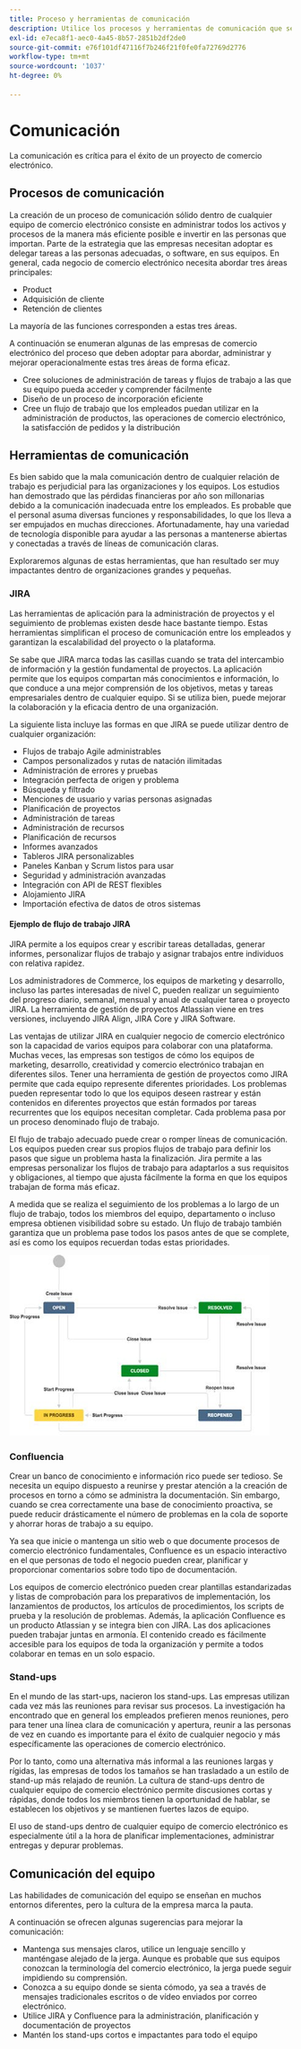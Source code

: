 ```yaml
---
title: Proceso y herramientas de comunicación
description: Utilice los procesos y herramientas de comunicación que se adapten a las necesidades de su equipo de comercio electrónico.
exl-id: e7eca8f1-aec0-4a45-8b57-2851b2df2de0
source-git-commit: e76f101df47116f7b246f21f0fe0fa72769d2776
workflow-type: tm+mt
source-wordcount: '1037'
ht-degree: 0%

---
```


# Comunicación

La comunicación es crítica para el éxito de un proyecto de comercio electrónico.

## Procesos de comunicación

La creación de un proceso de comunicación sólido dentro de cualquier equipo de comercio electrónico consiste en administrar todos los activos y procesos de la manera más eficiente posible e invertir en las personas que importan. Parte de la estrategia que las empresas necesitan adoptar es delegar tareas a las personas adecuadas, o software, en sus equipos. En general, cada negocio de comercio electrónico necesita abordar tres áreas principales:

- Product
- Adquisición de cliente
- Retención de clientes

La mayoría de las funciones corresponden a estas tres áreas.

A continuación se enumeran algunas de las empresas de comercio electrónico del proceso que deben adoptar para abordar, administrar y mejorar operacionalmente estas tres áreas de forma eficaz.

- Cree soluciones de administración de tareas y flujos de trabajo a las que su equipo pueda acceder y comprender fácilmente
- Diseño de un proceso de incorporación eficiente
- Cree un flujo de trabajo que los empleados puedan utilizar en la administración de productos, las operaciones de comercio electrónico, la satisfacción de pedidos y la distribución

## Herramientas de comunicación

Es bien sabido que la mala comunicación dentro de cualquier relación de trabajo es perjudicial para las organizaciones y los equipos. Los estudios han demostrado que las pérdidas financieras por año son millonarias debido a la comunicación inadecuada entre los empleados. Es probable que el personal asuma diversas funciones y responsabilidades, lo que los lleva a ser empujados en muchas direcciones. Afortunadamente, hay una variedad de tecnología disponible para ayudar a las personas a mantenerse abiertas y conectadas a través de líneas de comunicación claras.

Exploraremos algunas de estas herramientas, que han resultado ser muy impactantes dentro de organizaciones grandes y pequeñas.

### JIRA

Las herramientas de aplicación para la administración de proyectos y el seguimiento de problemas existen desde hace bastante tiempo. Estas herramientas simplifican el proceso de comunicación entre los empleados y garantizan la escalabilidad del proyecto o la plataforma.

Se sabe que JIRA marca todas las casillas cuando se trata del intercambio de información y la gestión fundamental de proyectos. La aplicación permite que los equipos compartan más conocimientos e información, lo que conduce a una mejor comprensión de los objetivos, metas y tareas empresariales dentro de cualquier equipo. Si se utiliza bien, puede mejorar la colaboración y la eficacia dentro de una organización.

La siguiente lista incluye las formas en que JIRA se puede utilizar dentro de cualquier organización:

- Flujos de trabajo Agile administrables
- Campos personalizados y rutas de natación ilimitadas
- Administración de errores y pruebas
- Integración perfecta de origen y problema
- Búsqueda y filtrado
- Menciones de usuario y varias personas asignadas
- Planificación de proyectos
- Administración de tareas
- Administración de recursos
- Planificación de recursos
- Informes avanzados
- Tableros JIRA personalizables
- Paneles Kanban y Scrum listos para usar
- Seguridad y administración avanzadas
- Integración con API de REST flexibles
- Alojamiento JIRA
- Importación efectiva de datos de otros sistemas

#### Ejemplo de flujo de trabajo JIRA

JIRA permite a los equipos crear y escribir tareas detalladas, generar informes, personalizar flujos de trabajo y asignar trabajos entre individuos con relativa rapidez.

Los administradores de Commerce, los equipos de marketing y desarrollo, incluso las partes interesadas de nivel C, pueden realizar un seguimiento del progreso diario, semanal, mensual y anual de cualquier tarea o proyecto JIRA. La herramienta de gestión de proyectos Atlassian viene en tres versiones, incluyendo JIRA Align, JIRA Core y JIRA Software.

Las ventajas de utilizar JIRA en cualquier negocio de comercio electrónico son la capacidad de varios equipos para colaborar con una plataforma. Muchas veces, las empresas son testigos de cómo los equipos de marketing, desarrollo, creatividad y comercio electrónico trabajan en diferentes silos. Tener una herramienta de gestión de proyectos como JIRA permite que cada equipo represente diferentes prioridades. Los problemas pueden representar todo lo que los equipos deseen rastrear y están contenidos en diferentes proyectos que están formados por tareas recurrentes que los equipos necesitan completar. Cada problema pasa por un proceso denominado flujo de trabajo.

El flujo de trabajo adecuado puede crear o romper líneas de comunicación. Los equipos pueden crear sus propios flujos de trabajo para definir los pasos que sigue un problema hasta la finalización. Jira permite a las empresas personalizar los flujos de trabajo para adaptarlos a sus requisitos y obligaciones, al tiempo que ajusta fácilmente la forma en que los equipos trabajan de forma más eficaz.

A medida que se realiza el seguimiento de los problemas a lo largo de un flujo de trabajo, todos los miembros del equipo, departamento o incluso empresa obtienen visibilidad sobre su estado. Un flujo de trabajo también garantiza que un problema pase todos los pasos antes de que se complete, así es como los equipos recuerdan todas estas prioridades.

![Diagrama de ejemplo del flujo de trabajo JIRA](../../assets/playbooks/jira-workflow-example.png)

### Confluencia

Crear un banco de conocimiento e información rico puede ser tedioso. Se necesita un equipo dispuesto a reunirse y prestar atención a la creación de procesos en torno a cómo se administra la documentación. Sin embargo, cuando se crea correctamente una base de conocimiento proactiva, se puede reducir drásticamente el número de problemas en la cola de soporte y ahorrar horas de trabajo a su equipo.

Ya sea que inicie o mantenga un sitio web o que documente procesos de comercio electrónico fundamentales, Confluence es un espacio interactivo en el que personas de todo el negocio pueden crear, planificar y proporcionar comentarios sobre todo tipo de documentación.

Los equipos de comercio electrónico pueden crear plantillas estandarizadas y listas de comprobación para los preparativos de implementación, los lanzamientos de productos, los artículos de procedimientos, los scripts de prueba y la resolución de problemas. Además, la aplicación Confluence es un producto Atlassian y se integra bien con JIRA. Las dos aplicaciones pueden trabajar juntas en armonía. El contenido creado es fácilmente accesible para los equipos de toda la organización y permite a todos colaborar en temas en un solo espacio.

### Stand-ups

En el mundo de las start-ups, nacieron los stand-ups. Las empresas utilizan cada vez más las reuniones para revisar sus procesos. La investigación ha encontrado que en general los empleados prefieren menos reuniones, pero para tener una línea clara de comunicación y apertura, reunir a las personas de vez en cuando es importante para el éxito de cualquier negocio y más específicamente las operaciones de comercio electrónico.

Por lo tanto, como una alternativa más informal a las reuniones largas y rígidas, las empresas de todos los tamaños se han trasladado a un estilo de stand-up más relajado de reunión. La cultura de stand-ups dentro de cualquier equipo de comercio electrónico permite discusiones cortas y rápidas, donde todos los miembros tienen la oportunidad de hablar, se establecen los objetivos y se mantienen fuertes lazos de equipo.

El uso de stand-ups dentro de cualquier equipo de comercio electrónico es especialmente útil a la hora de planificar implementaciones, administrar entregas y depurar problemas.

## Comunicación del equipo

Las habilidades de comunicación del equipo se enseñan en muchos entornos diferentes, pero la cultura de la empresa marca la pauta.

A continuación se ofrecen algunas sugerencias para mejorar la comunicación:

- Mantenga sus mensajes claros, utilice un lenguaje sencillo y manténgase alejado de la jerga. Aunque es probable que sus equipos conozcan la terminología del comercio electrónico, la jerga puede seguir impidiendo su comprensión.
- Conozca a su equipo donde se sienta cómodo, ya sea a través de mensajes tradicionales escritos o de vídeo enviados por correo electrónico.
- Utilice JIRA y Confluence para la administración, planificación y documentación de proyectos
- Mantén los stand-ups cortos e impactantes para todo el equipo
